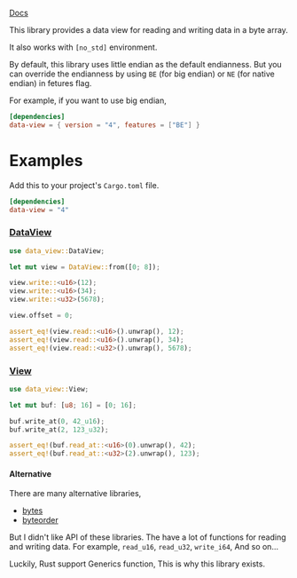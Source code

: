 [Docs](https://docs.rs/data-view)

This library provides a data view for reading and writing data in a byte array.

It also works with `[no_std]` environment.

By default, this library uses little endian as the default endianness.
But you can override the endianness by using `BE` (for big endian) or `NE` (for native endian) in fetures flag.

For example, if you want to use big endian,  

```toml
[dependencies]
data-view = { version = "4", features = ["BE"] }
```

# Examples

Add this to your project's `Cargo.toml` file.

```toml
[dependencies]
data-view = "4"
```

### [DataView](https://docs.rs/data-view/latest/data_view/struct.DataView.html)

```rust
use data_view::DataView;

let mut view = DataView::from([0; 8]);

view.write::<u16>(12);
view.write::<u16>(34);
view.write::<u32>(5678);

view.offset = 0;

assert_eq!(view.read::<u16>().unwrap(), 12);
assert_eq!(view.read::<u16>().unwrap(), 34);
assert_eq!(view.read::<u32>().unwrap(), 5678);
```

### [View](https://docs.rs/data-view/latest/data_view/trait.View.html)

```rust
use data_view::View;

let mut buf: [u8; 16] = [0; 16];

buf.write_at(0, 42_u16);
buf.write_at(2, 123_u32);

assert_eq!(buf.read_at::<u16>(0).unwrap(), 42);
assert_eq!(buf.read_at::<u32>(2).unwrap(), 123);
```

#### Alternative

There are many alternative libraries,
 * [bytes](https://crates.io/crates/bytes)
 * [byteorder](https://github.com/BurntSushi/byteorder) 
 
But I didn't like API of these libraries.
The have a lot of functions for reading and writing data. For example, `read_u16`, `read_u32`, `write_i64`,  And so on... 

Luckily, Rust support Generics function, This is why this library exists.
